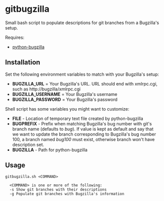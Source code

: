 gitbugzilla
===========
Small bash script to populate descriptions for git branches from a Bugzilla's setup.

Requires:

- [python-bugzilla](https://fedorahosted.org/python-bugzilla/)

## Installation

Set the following environment variables to match with your Bugzilla's setup:

- **BUGZILLA_URL** = Your Bugzilla's URL. URL should end with xmlrpc.cgi, such as http://bugzilla/xmlrpc.cgi
- **BUGZILLA_USERNAME** = Your Bugzilla's username
- **BUGZILLA_PASSWORD** = Your Bugzilla's password

Shell script has some variables you might want to customize:

- **FILE** - Location of temporary text file created by python-bugzilla
- **BUGPREFIX** - Prefix when matching Bugzilla's bug number with git's branch name (defaults to *bug*). If value is kept as default and say that we want to update the branch corresponding to Bugzilla's bug number 100, a branch named *bug100* must exist, otherwise branch won't have description set.
- **BUGZILLA** - Path for python-bugzilla

## Usage

    gitbugzilla.sh <COMMAND>

      <COMMAND> is one or more of the following:
      -s Show git branches with their descriptions
      -g Populate git branches with Bugzilla's information
